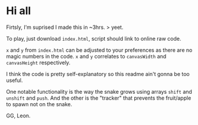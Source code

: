 # Hi all

Firtsly, I'm suprised I made this in ~3hrs. > yeet.

To play, just download `index.html`, script should link to online raw code.

`x` and `y` from `index.html` can be adjusted
to your preferences as there are no magic numbers in the code.
`x` and `y` correlates to `canvasWidth` and `canvasHeight` respectively.

I think the code is pretty self-explanatory so this readme ain't
gonna be too useful.

One notable functionality is the way the snake grows using arrays `shift` and `unshift` and `push`.
And the other is the "tracker" that prevents the fruit/apple to spawn not on the snake.

GG, Leon. 
